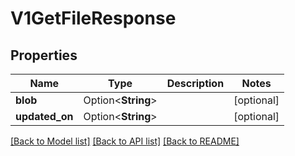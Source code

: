 # V1GetFileResponse

## Properties

Name | Type | Description | Notes
------------ | ------------- | ------------- | -------------
**blob** | Option<**String**> |  | [optional]
**updated_on** | Option<**String**> |  | [optional]

[[Back to Model list]](../README.md#documentation-for-models) [[Back to API list]](../README.md#documentation-for-api-endpoints) [[Back to README]](../README.md)



